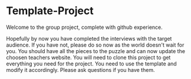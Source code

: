 # Template-Project

Welcome to the group project, complete with github experience.

Hopefully by now you have completed the interviews with the target audience. If you have not, please do so now as the world doesn't wait for you. You should have all the pieces to the puzzle and can now update the choosen teachers website. You will need to clone this project to get everything you need for the project. You need to use the template and modify it accordingly. Please ask questions if you have them.
